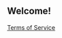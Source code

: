 ## Welcome!

[Terms of Service](https://github.com/happypennygames/13Hammers-ToS/blob/gh-pages/index.html) 
